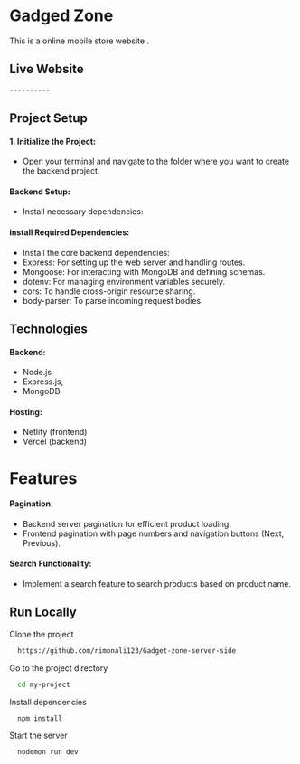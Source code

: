 

# Gadged Zone
 
This is a online mobile store website .




## Live Website



```bash
----------
```


## Project Setup

####  1. Initialize the Project:
- Open your terminal and navigate to the folder where you want to create the backend project.
####  Backend Setup:
- Install necessary dependencies:
#### install Required Dependencies:
- Install the core backend dependencies:
- Express: For setting up the web server and handling routes.
- Mongoose: For interacting with MongoDB and defining schemas.
- dotenv: For managing environment variables securely.
- cors: To handle cross-origin resource sharing.
- body-parser: To parse incoming request bodies.


## Technologies

#### Backend:

- Node.js 
- Express.js, 
- MongoDB

#### Hosting:

- Netlify (frontend) 
- Vercel (backend)



# Features
#### Pagination:

- Backend server pagination for efficient product loading.
- Frontend pagination with page numbers and navigation buttons (Next, Previous).
#### Search Functionality:

- Implement a search feature to search products based on product name.




## Run Locally

Clone the project

```bash
  https://github.com/rimonali123/Gadget-zone-server-side
```

Go to the project directory

```bash
  cd my-project
```

Install dependencies

```bash
  npm install
```

Start the server

```bash
  nodemon run dev
```

